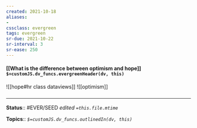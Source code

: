 ```yaml
---
created: 2021-10-18
aliases:
- 
cssclass: evergreen
tags: evergreen
sr-due: 2021-10-22
sr-interval: 3
sr-ease: 250
---
```

#### [[What is the difference between optimism and hope]] `$=customJS.dv_funcs.evergreenHeader(dv, this)`

![[hope#hr class dataviews]]
![[optimism]]

### <hr class="footnote"/>

**Status**:: #EVER/SEED
*edited `=this.file.mtime`*

**Topics**::
*`$=customJS.dv_funcs.outlinedIn(dv, this)`*


